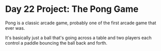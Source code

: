 # Day 22 Project: The Pong Game

Pong is a classic arcade game, probably one of the first arcade game that ever was.

It's basically just a ball that's going across a table and two players each 
control a paddle bouncing the ball back and forth.

